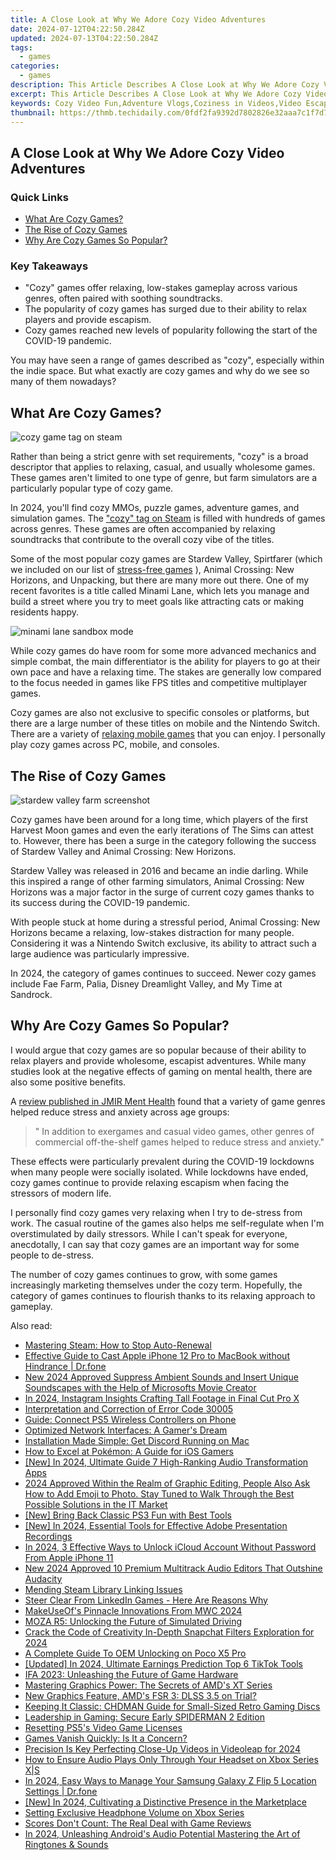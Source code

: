 ```yaml
---
title: A Close Look at Why We Adore Cozy Video Adventures
date: 2024-07-12T04:22:50.284Z
updated: 2024-07-13T04:22:50.284Z
tags:
  - games
categories:
  - games
description: This Article Describes A Close Look at Why We Adore Cozy Video Adventures
excerpt: This Article Describes A Close Look at Why We Adore Cozy Video Adventures
keywords: Cozy Video Fun,Adventure Vlogs,Coziness in Videos,Video Escapades,Warm Storytelling,Comfortable Viewing,Snug Film Experiences
thumbnail: https://thmb.techidaily.com/0fdf2fa9392d7802826e32aaa7c1f7d7a9d236164e77dff001f4eb865ae62af5.jpg
---
```


## A Close Look at Why We Adore Cozy Video Adventures

### Quick Links

* [What Are Cozy Games?](#what-are-cozy-games)
* [The Rise of Cozy Games](#the-rise-of-cozy-games)
* [Why Are Cozy Games So Popular?](#why-are-cozy-games-so-popular)

### Key Takeaways

* "Cozy" games offer relaxing, low-stakes gameplay across various genres, often paired with soothing soundtracks.
* The popularity of cozy games has surged due to their ability to relax players and provide escapism.
* Cozy games reached new levels of popularity following the start of the COVID-19 pandemic.

 You may have seen a range of games described as "cozy", especially within the indie space. But what exactly are cozy games and why do we see so many of them nowadays?

## What Are Cozy Games?

![cozy game tag on steam](https://static1.makeuseofimages.com/wordpress/wp-content/uploads/2024/04/cozy-game-tag-on-steam.jpg)

 Rather than being a strict genre with set requirements, "cozy" is a broad descriptor that applies to relaxing, casual, and usually wholesome games. These games aren't limited to one type of genre, but farm simulators are a particularly popular type of cozy game.

 In 2024, you'll find cozy MMOs, puzzle games, adventure games, and simulation games. The ["cozy" tag on Steam](https://store.steampowered.com/tags/en/Cozy/) is filled with hundreds of games across genres. These games are often accompanied by relaxing soundtracks that contribute to the overall cozy vibe of the titles.

 Some of the most popular cozy games are Stardew Valley, Spirtfarer (which we included on our list of [stress-free games](https://www.makeuseof.com/relaxing-games-to-improve-mental-health/) ), Animal Crossing: New Horizons, and Unpacking, but there are many more out there. One of my recent favorites is a title called Minami Lane, which lets you manage and build a street where you try to meet goals like attracting cats or making residents happy.

![minami lane sandbox mode](https://static1.makeuseofimages.com/wordpress/wp-content/uploads/2024/04/minami-lane-sandbox-mode.jpg)

 While cozy games do have room for some more advanced mechanics and simple combat, the main differentiator is the ability for players to go at their own pace and have a relaxing time. The stakes are generally low compared to the focus needed in games like FPS titles and competitive multiplayer games.

 Cozy games are also not exclusive to specific consoles or platforms, but there are a large number of these titles on mobile and the Nintendo Switch. There are a variety of [relaxing mobile games](https://www.makeuseof.com/relaxing-mobile-games/) that you can enjoy. I personally play cozy games across PC, mobile, and consoles.

## The Rise of Cozy Games

![stardew valley farm screenshot](https://static1.makeuseofimages.com/wordpress/wp-content/uploads/2024/04/stardew-valley-farm-screenshot.jpg)

 Cozy games have been around for a long time, which players of the first Harvest Moon games and even the early iterations of The Sims can attest to. However, there has been a surge in the category following the success of Stardew Valley and Animal Crossing: New Horizons.

 Stardew Valley was released in 2016 and became an indie darling. While this inspired a range of other farming simulators, Animal Crossing: New Horizons was a major factor in the surge of current cozy games thanks to its success during the COVID-19 pandemic.

 With people stuck at home during a stressful period, Animal Crossing: New Horizons became a relaxing, low-stakes distraction for many people. Considering it was a Nintendo Switch exclusive, its ability to attract such a large audience was particularly impressive.

 In 2024, the category of games continues to succeed. Newer cozy games include Fae Farm, Palia, Disney Dreamlight Valley, and My Time at Sandrock.

## Why Are Cozy Games So Popular?

 I would argue that cozy games are so popular because of their ability to relax players and provide wholesome, escapist adventures. While many studies look at the negative effects of gaming on mental health, there are also some positive benefits.

 A [review published in JMIR Ment Health](https://www.ncbi.nlm.nih.gov/pmc/articles/PMC8406113/) found that a variety of game genres helped reduce stress and anxiety across age groups:

> " In addition to exergames and casual video games, other genres of commercial off-the-shelf games helped to reduce stress and anxiety."

 These effects were particularly prevalent during the COVID-19 lockdowns when many people were socially isolated. While lockdowns have ended, cozy games continue to provide relaxing escapism when facing the stressors of modern life.

 I personally find cozy games very relaxing when I try to de-stress from work. The casual routine of the games also helps me self-regulate when I'm overstimulated by daily stressors. While I can't speak for everyone, anecdotally, I can say that cozy games are an important way for some people to de-stress.

 The number of cozy games continues to grow, with some games increasingly marketing themselves under the cozy term. Hopefully, the category of games continues to flourish thanks to its relaxing approach to gameplay.


<ins class="adsbygoogle"
     style="display:block"
     data-ad-format="autorelaxed"
     data-ad-client="ca-pub-7571918770474297"
     data-ad-slot="1223367746"></ins>



<ins class="adsbygoogle"
     style="display:block"
     data-ad-client="ca-pub-7571918770474297"
     data-ad-slot="8358498916"
     data-ad-format="auto"
     data-full-width-responsive="true"></ins>



<span class="atpl-alsoreadstyle">Also read:</span>
<div><ul>
<li><a href="https://games-able.techidaily.com/mastering-steam-how-to-stop-auto-renewal/"><u>Mastering Steam: How to Stop Auto-Renewal</u></a></li>
<li><a href="https://screen-mirror.techidaily.com/effective-guide-to-cast-apple-iphone-12-pro-to-macbook-without-hindrance-drfone-by-drfone-ios/"><u>Effective Guide to Cast Apple iPhone 12 Pro to MacBook without Hindrance | Dr.fone</u></a></li>
<li><a href="https://voice-adjusting.techidaily.com/new-2024-approved-suppress-ambient-sounds-and-insert-unique-soundscapes-with-the-help-of-microsofts-movie-creator/"><u>New 2024 Approved Suppress Ambient Sounds and Insert Unique Soundscapes with the Help of Microsofts Movie Creator</u></a></li>
<li><a href="https://instagram-videos.techidaily.com/in-2024-instagram-insights-crafting-tall-footage-in-final-cut-pro-x/"><u>In 2024, Instagram Insights  Crafting Tall Footage in Final Cut Pro X</u></a></li>
<li><a href="https://games-able.techidaily.com/interpretation-and-correction-of-error-code-30005/"><u>Interpretation and Correction of Error Code 30005</u></a></li>
<li><a href="https://games-able.techidaily.com/guide-connect-ps5-wireless-controllers-on-phone/"><u>Guide: Connect PS5 Wireless Controllers on Phone</u></a></li>
<li><a href="https://games-able.techidaily.com/optimized-network-interfaces-a-gamers-dream/"><u>Optimized Network Interfaces: A Gamer's Dream</u></a></li>
<li><a href="https://games-able.techidaily.com/installation-made-simple-get-discord-running-on-mac/"><u>Installation Made Simple: Get Discord Running on Mac</u></a></li>
<li><a href="https://games-able.techidaily.com/how-to-excel-at-pokemon-a-guide-for-ios-gamers/"><u>How to Excel at Pokémon: A Guide for iOS Gamers</u></a></li>
<li><a href="https://screen-recording.techidaily.com/new-in-2024-ultimate-guide-7-high-ranking-audio-transformation-apps/"><u>[New] In 2024, Ultimate Guide  7 High-Ranking Audio Transformation Apps</u></a></li>
<li><a href="https://ai-editing-video.techidaily.com/2024-approved-within-the-realm-of-graphic-editing-people-also-ask-how-to-add-emoji-to-photo-stay-tuned-to-walk-through-the-best-possible-solutions-in-the-it/"><u>2024 Approved Within the Realm of Graphic Editing, People Also Ask How to Add Emoji to Photo. Stay Tuned to Walk Through the Best Possible Solutions in the IT Market</u></a></li>
<li><a href="https://screen-mirroring-recording.techidaily.com/new-bring-back-classic-ps3-fun-with-best-tools/"><u>[New] Bring Back Classic PS3 Fun with Best Tools</u></a></li>
<li><a href="https://digital-screen-recording.techidaily.com/new-in-2024-essential-tools-for-effective-adobe-presentation-recordings/"><u>[New] In 2024, Essential Tools for Effective Adobe Presentation Recordings</u></a></li>
<li><a href="https://activate-lock.techidaily.com/in-2024-3-effective-ways-to-unlock-icloud-account-without-password-from-apple-iphone-11-by-drfone-ios/"><u>In 2024, 3 Effective Ways to Unlock iCloud Account Without Password From Apple iPhone 11</u></a></li>
<li><a href="https://sound-tweaking.techidaily.com/new-2024-approved-10-premium-multitrack-audio-editors-that-outshine-audacity/"><u>New 2024 Approved 10 Premium Multitrack Audio Editors That Outshine Audacity</u></a></li>
<li><a href="https://games-able.techidaily.com/mending-steam-library-linking-issues/"><u>Mending Steam Library Linking Issues</u></a></li>
<li><a href="https://games-able.techidaily.com/steer-clear-from-linkedin-games-here-are-reasons-why/"><u>Steer Clear From LinkedIn Games - Here Are Reasons Why</u></a></li>
<li><a href="https://games-able.techidaily.com/makeuseofs-pinnacle-innovations-from-mwc-2024/"><u>MakeUseOf's Pinnacle Innovations From MWC 2024</u></a></li>
<li><a href="https://games-able.techidaily.com/moza-r5-unlocking-the-future-of-simulated-driving/"><u>MOZA R5: Unlocking the Future of Simulated Driving</u></a></li>
<li><a href="https://snapchat-videos.techidaily.com/crack-the-code-of-creativity-in-depth-snapchat-filters-exploration-for-2024/"><u>Crack the Code of Creativity  In-Depth Snapchat Filters Exploration for 2024</u></a></li>
<li><a href="https://easy-unlock-android.techidaily.com/a-complete-guide-to-oem-unlocking-on-poco-x5-pro-by-drfone-android/"><u>A Complete Guide To OEM Unlocking on Poco X5 Pro</u></a></li>
<li><a href="https://tiktok-videos.techidaily.com/updated-in-2024-ultimate-earnings-prediction-top-6-tiktok-tools/"><u>[Updated] In 2024, Ultimate Earnings Prediction  Top 6 TikTok Tools</u></a></li>
<li><a href="https://games-able.techidaily.com/ifa-2023-unleashing-the-future-of-game-hardware/"><u>IFA 2023: Unleashing the Future of Game Hardware</u></a></li>
<li><a href="https://games-able.techidaily.com/mastering-graphics-power-the-secrets-of-amds-xt-series/"><u>Mastering Graphics Power: The Secrets of AMD's XT Series</u></a></li>
<li><a href="https://games-able.techidaily.com/new-graphics-feature-amds-fsr-3-dlss-35-on-trial/"><u>New Graphics Feature, AMD's FSR 3: DLSS 3.5 on Trial?</u></a></li>
<li><a href="https://games-able.techidaily.com/keeping-it-classic-chdman-guide-for-small-sized-retro-gaming-discs/"><u>Keeping It Classic: CHDMAN Guide for Small-Sized Retro Gaming Discs</u></a></li>
<li><a href="https://games-able.techidaily.com/leadership-in-gaming-secure-early-spiderman-2-edition/"><u>Leadership in Gaming: Secure Early SPIDERMAN 2 Edition</u></a></li>
<li><a href="https://games-able.techidaily.com/resetting-ps5s-video-game-licenses/"><u>Resetting PS5's Video Game Licenses</u></a></li>
<li><a href="https://games-able.techidaily.com/games-vanish-quickly-is-it-a-concern/"><u>Games Vanish Quickly: Is It a Concern?</u></a></li>
<li><a href="https://extra-guidance.techidaily.com/precision-is-key-perfecting-close-up-videos-in-videoleap-for-2024/"><u>Precision Is Key  Perfecting Close-Up Videos in Videoleap for 2024</u></a></li>
<li><a href="https://games-able.techidaily.com/how-to-ensure-audio-plays-only-through-your-headset-on-xbox-series-xs/"><u>How to Ensure Audio Plays Only Through Your Headset on Xbox Series X|S</u></a></li>
<li><a href="https://android-location.techidaily.com/in-2024-easy-ways-to-manage-your-samsung-galaxy-z-flip-5-location-settings-drfone-by-drfone-virtual/"><u>In 2024, Easy Ways to Manage Your Samsung Galaxy Z Flip 5 Location Settings | Dr.fone</u></a></li>
<li><a href="https://facebook-video-footage.techidaily.com/new-in-2024-cultivating-a-distinctive-presence-in-the-marketplace/"><u>[New] In 2024, Cultivating a Distinctive Presence in the Marketplace</u></a></li>
<li><a href="https://games-able.techidaily.com/setting-exclusive-headphone-volume-on-xbox-series/"><u>Setting Exclusive Headphone Volume on Xbox Series</u></a></li>
<li><a href="https://games-able.techidaily.com/scores-dont-count-the-real-deal-with-game-reviews/"><u>Scores Don't Count: The Real Deal with Game Reviews</u></a></li>
<li><a href="https://some-approaches.techidaily.com/in-2024-unleashing-androids-audio-potential-mastering-the-art-of-ringtones-and-sounds/"><u>In 2024, Unleashing Android's Audio Potential  Mastering the Art of Ringtones & Sounds</u></a></li>
</ul></div>
